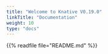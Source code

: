 ```yaml
---
title: "Welcome to Knative V0.19.0"
linkTitle: "Documentation"
weight: 10
type: "docs"
---
```


{{% readfile file="README.md" %}}
